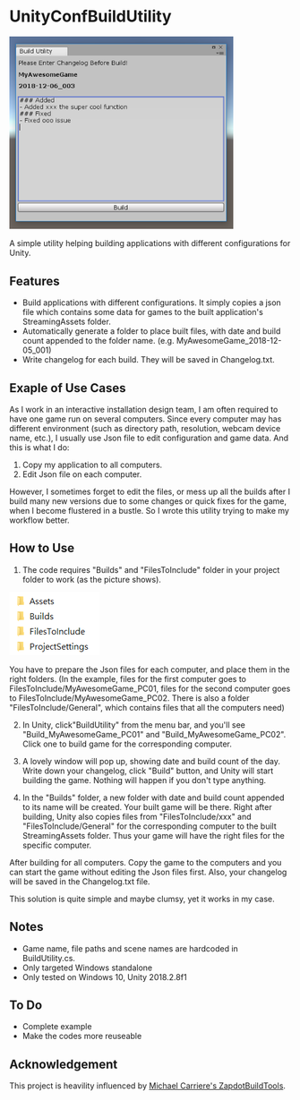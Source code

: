 # UnityConfBuildUtility

<img src="https://github.com/GimChuang/UnityConfBuildUtility/blob/master/readme_information/BuildUtility_window.png" width="400">

A simple utility helping building applications with different configurations for Unity.


Features
---
- Build applications with different configurations.
  It simply copies a json file which contains some data for games to the built application's StreamingAssets folder.
- Automatically generate a folder to place built files, with date and build count appended to the folder name. (e.g. MyAwesomeGame_2018-12-05_001)
- Write changelog for each build. They will be saved in Changelog.txt.


Exaple of Use Cases
---
As I work in an interactive installation design team, I am often required to have one game run on several computers. Since every computer may has different environment (such as directory path, resolution, webcam device name, etc.), I usually use Json file to edit configuration and game data. And this is what I do:
1. Copy my application to all computers.
2. Edit Json file on each computer.

However, I sometimes forget to edit the files, or mess up all the builds after I build many 
new versions due to some changes or quick fixes for the game, when I become flustered in a bustle. So I wrote this utility trying to make my workflow better. 


How to Use
---
1. The code requires "Builds" and "FilesToInclude" folder in your project folder to work (as the picture shows).
<img src="https://github.com/GimChuang/UnityConfBuildUtility/blob/master/readme_information/BuildUtility_folder.png">

  You have to prepare the Json files for each computer, and place them in the right folders.  (In the example, files for the first computer goes to FilesToInclude/MyAwesomeGame_PC01, files for the second computer goes to FilesToInclude/MyAwesomeGame_PC02. There is also a folder "FilesToInclude/General", which contains files that all the computers need)
  
2. In Unity, click"BuildUtility" from the menu bar, and you'll see "Build_MyAwesomeGame_PC01" and "Build_MyAwesomeGame_PC02". Click one to build game for the corresponding computer.

3. A lovely window will pop up, showing date and build count of the day. Write down your changelog, click "Build" button, and Unity will start building the game. Nothing will happen if you don't type anything.

4. In the "Builds" folder, a new folder with date and build count appended to its name will be created. Your built game will be there. Right after building, Unity also copies files from "FilesToInclude/xxx" and "FilesToInclude/General" for the corresponding computer to the built StreamingAssets folder. Thus your game will have the right files for the specific computer.

After building for all computers. Copy the game to the computers and you can start the game 
 without editing the Json files first. Also, your changelog will be saved in the Changelog.txt file. 

This solution is quite simple and maybe clumsy, yet it works in my case.


Notes
---
- Game name, file paths and scene names are hardcoded in BuildUtility.cs.
- Only targeted Windows standalone
- Only tested on Windows 10, Unity 2018.2.8f1


To Do
---
- Complete example
- Make the codes more reuseable


Acknowledgement
---
This project is heavility influenced by [Michael Carriere's ZapdotBuildTools](http://www.rebz.org/2013/10/under-the-hood-building-a-build-pipeline/).
